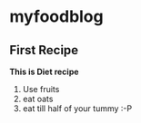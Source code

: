 # myfoodblog

## First Recipe

**This is Diet recipe**

1. Use fruits
2. eat oats
3. eat till half of your tummy :-P

